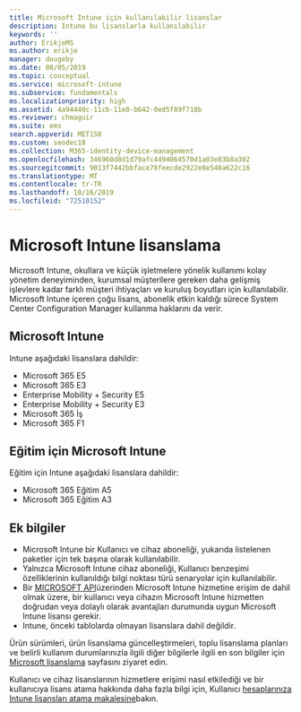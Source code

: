 ```yaml
---
title: Microsoft Intune için kullanılabilir lisanslar
description: Intune bu lisanslarla kullanılabilir
keywords: ''
author: ErikjeMS
ms.author: erikje
manager: dougeby
ms.date: 08/05/2019
ms.topic: conceptual
ms.service: microsoft-intune
ms.subservice: fundamentals
ms.localizationpriority: high
ms.assetid: 4a94440c-11cb-11e8-b642-0ed5f89f718b
ms.reviewer: chmaguir
ms.suite: ems
search.appverid: MET150
ms.custom: seodec18
ms.collection: M365-identity-device-management
ms.openlocfilehash: 346960d8d1d79afc4494064570d1a03e83b8a302
ms.sourcegitcommit: 9013f7442bbface78feecde2922e8e546a622c16
ms.translationtype: MT
ms.contentlocale: tr-TR
ms.lasthandoff: 10/16/2019
ms.locfileid: "72510152"
---
```

# <a name="microsoft-intune-licensing"></a>Microsoft Intune lisanslama
Microsoft Intune, okullara ve küçük işletmelere yönelik kullanımı kolay yönetim deneyiminden, kurumsal müşterilere gereken daha gelişmiş işlevlere kadar farklı müşteri ihtiyaçları ve kuruluş boyutları için kullanılabilir. Microsoft Intune içeren çoğu lisans, abonelik etkin kaldığı sürece System Center Configuration Manager kullanma haklarını da verir. 

## <a name="microsoft-intune"></a>Microsoft Intune
Intune aşağıdaki lisanslara dahildir:

- Microsoft 365 E5
- Microsoft 365 E3
- Enterprise Mobility + Security E5
- Enterprise Mobility + Security E3
- Microsoft 365 İş
- Microsoft 365 F1



## <a name="microsoft-intune-for-education"></a>Eğitim için Microsoft Intune
Eğitim için Intune aşağıdaki lisanslara dahildir:

- Microsoft 365 Eğitim A5
- Microsoft 365 Eğitim A3

## <a name="additional-information"></a>Ek bilgiler
- Microsoft Intune bir Kullanıcı ve cihaz aboneliği, yukarıda listelenen paketler için tek başına olarak kullanılabilir.
- Yalnızca Microsoft Intune cihaz aboneliği, Kullanıcı benzeşimi özelliklerinin kullanıldığı bilgi noktası türü senaryolar için kullanılabilir.
- Bir [MICROSOFT API](https://docs.microsoft.com/legal/microsoft-apis/terms-of-use)üzerinden Microsoft Intune hizmetine erişim de dahil olmak üzere, bir kullanıcı veya cihazın Microsoft Intune hizmetten doğrudan veya dolaylı olarak avantajları durumunda uygun Microsoft Intune lisansı gerekir.
- Intune, önceki tablolarda olmayan lisanslara dahil değildir.

Ürün sürümleri, ürün lisanslama güncelleştirmeleri, toplu lisanslama planları ve belirli kullanım durumlarınızla ilgili diğer bilgilerle ilgili en son bilgiler için [Microsoft lisanslama](https://www.microsoft.com/licensing/default) sayfasını ziyaret edin.  

Kullanıcı ve cihaz lisanslarının hizmetlere erişimi nasıl etkilediği ve bir kullanıcıya lisans atama hakkında daha fazla bilgi için, Kullanıcı [hesaplarınıza Intune lisansları atama makalesine](licenses-assign.md)bakın.
